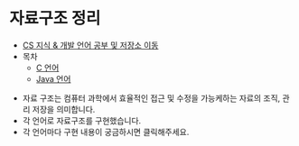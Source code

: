 # 자료구조 정리
* [CS 지식 & 개발 언어 공부 및 저장소 이동](https://github.com/Hasegos/backendStudy/tree/master?tab=readme-ov-file)  
* 목차  
  * [C 언어]()
  * [Java 언어](https://github.com/Hasegos/backendStudy/tree/master/Data%20Structure/Java%20Language)
  
+ 자료 구조는 컴퓨터 과학에서 효율적인 접근 및 수정을 가능케하는 자료의 조직, 관리 저장을 의미합니다.  
+ 각 언어로 자료구조를 구현했습니다.  
+ 각 언어마다 구현 내용이 궁금하시면 클릭해주세요.  